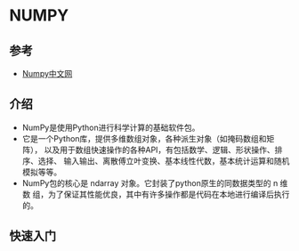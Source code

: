# NUMPY

## 参考
- [Numpy中文网](https://www.numpy.org.cn/)

## 介绍

- NumPy是使用Python进行科学计算的基础软件包。
- 它是一个Python库，提供多维数组对象，各种派生对象（如掩码数组和矩阵），
  以及用于数组快速操作的各种API，有包括数学、逻辑、形状操作、排序、选择、
  输入输出、离散傅立叶变换、基本线性代数，基本统计运算和随机模拟等等。
- NumPy包的核心是 ndarray 对象。它封装了python原生的同数据类型的 n 维数
  组，为了保证其性能优良，其中有许多操作都是代码在本地进行编译后执行的。
  
## 快速入门


